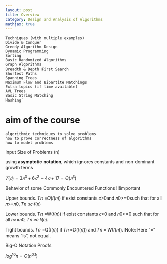 ```yaml
---
layout: post
title: Overview
category: Design and Analysis of Algorithms
mathjax: true
---
```




    Techniques (with multiple examples)
    Divide & Conquer
    Greedy Algorithm Design
    Dynamic Programming
    Sorting
    Basic Randomized Algorithms
    Graph Algorithms
    Breadth & Depth First Search
    Shortest Paths
    Spanning Trees
    Maximum Flow and Bipartite Matchings
    Extra topics (if time available)
    AVL Trees
    Basic String Matching
    Hashing`

# aim of the course
    algorithmic techniques to solve problems
    how to prove correctness of algorithms
    how to model problems

Input Size of Problems (n)

using **asymptotic notation**, which ignores constants and non-dominant 
growth terms

$𝑇(𝑛) =3𝑛^3 +6𝑛^2 −4𝑛+17=Θ(𝑛^3)$

Behavior of some Commonly Encountered Functions
!!!important

Upper bounds.  𝑇𝑛 =𝑂(𝑓(𝑛))
 if exist constants 𝑐>0and 𝑛0>=0such that for all 𝑛>=𝑛0,  𝑇𝑛 ≤𝑐·𝑓(𝑛)

Lower bounds.  𝑇𝑛 =W(𝑓(𝑛)) 
if exist constants 𝑐>0 and 𝑛0>=0 such that for all 𝑛>=𝑛0, 𝑇𝑛 ≥𝑐·𝑓(𝑛).

Tight bounds.  𝑇𝑛 =Q(𝑓(𝑛)) 
if 𝑇𝑛 =𝑂(𝑓(𝑛))	and 𝑇𝑛 =	W(𝑓(𝑛)).
 Note: Here “=” means “is”, not equal.

Big-O Notation Proofs

$log^{10}n=O(n^{0.1})$